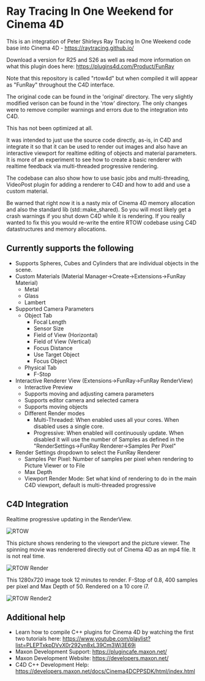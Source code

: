 # Ray Tracing In One Weekend for Cinema 4D

This is an integration of Peter Shirleys Ray Tracing In One Weekend code base into Cinema 4D - https://raytracing.github.io/

Download a version for R25 and S26 as well as read more information on what this plugin does here: https://plugins4d.com/Product/FunRay

Note that this repository is called "rtow4d" but when compiled it will appear as "FunRay" throughout the C4D interface.

The original code can be found in the 'original' directory. The very slightly modified verison can be found in the 'rtow' directory. The only changes were to remove compiler warnings and errors due to the integration into C4D.

This has not been optimized at all.

It was intended to just use the source code directly, as-is, in C4D and integrate it so that it can be used to render out images and also have an interactive viewport for realtime editing of objects and material parameters. It is more of an experiment to see how to create a basic renderer with realtime feedback via multi-threaded progressive rendering. 

The codebase can also show how to use basic jobs and multi-threading, VideoPost plugin for adding a renderer to C4D and how to add and use a custom material.

Be warned that right now it is a nasty mix of Cinema 4D memory allocation and also the standard lib (std::make_shared). So you will most likely get a crash warnings if you shut down C4D while it is rendering. If you really wanted to fix this you would re-write the entire RTOW codebase using C4D datastructures and memory allocations.

## Currently supports the following
- Supports Spheres, Cubes and Cylinders that are individual objects in the scene.
- Custom Materials (Material Manager->Create->Extensions->FunRay Material)
  - Metal
  - Glass
  - Lambert
- Supported Camera Parameters
  - Object Tab
    - Focal Length
    - Sensor Size
    - Field of View (Horizontal)
    - Field of View (Vertical)
    - Focus Distance
    - Use Target Object
    - Focus Object
  - Physical Tab
    - F-Stop
- Interactive Renderer View (Extensions->FunRay->FunRay RenderView)
  - Interactive Preview
  - Supports moving and adjusting camera parameters
  - Supports editor camera and selected camera
  - Supports moving objects
  - Different Render modes
    - Multi-Threaded: When enabled uses all your cores. When disabled uses a single core.
    - Progressive: When enabled will continuously update. When disabled it will use the number of Samples as defined in the "RenderSettings->FunRay Renderer->Samples Per Pixel"
- Render Settings dropdown to select the FunRay Renderer
  - Samples Per Pixel: Number of samples per pixel when rendering to Picture Viewer or to File
  - Max Depth
  - Viewport Render Mode: Set what kind of rendering to do in the main C4D viewport, default is multi-threaded progressive

## C4D Integration

Realtime progressive updating in the RenderView.

![RTOW](https://plugins4d.com/img/funray/fr_movingcamera.gif)

This picture shows rendering to the viewport and the picture viewer. The spinning movie was renderered directly out of Cinema 4D as an mp4 file. It is not real time.

![RTOW Render](https://plugins4d.com/img/funray/fr_videopost.gif)

This 1280x720 image took 12 minutes to render. F-Stop of 0.8, 400 samples per pixel and Max Depth of 50. Rendered on a 10 core i7.

![RTOW Render2](https://plugins4d.com/img/funray/funray_400_samples_1280.jpg)


## Additional help
- Learn how to compile C++ plugins for Cinema 4D by watching the first two tutorials here: https://www.youtube.com/playlist?list=PLEPTxkpDVvX0r292yn8xL39Cm3Wi3E69i
- Maxon Development Support: https://plugincafe.maxon.net/
- Maxon Development Website: https://developers.maxon.net/
- C4D C++ Development Help: https://developers.maxon.net/docs/Cinema4DCPPSDK/html/index.html

